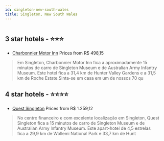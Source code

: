```yaml
---
id: singleton-new-south-wales
title: Singleton, New South Wales
---
```


<center><img src="https://i.travelapi.com/hotels/1000000/430000/422300/422275/afab00ba_z.jpg" alt="" /></center>


##  3 star hotels - ⭐️⭐️⭐️

-    [Charbonnier Motor Inn](https://www.hurb.com/br/aud/https://www.hurb.com/br/hotels/singleton/charbonnier-motor-inn-HT-30XM?cmp=18055) Prices from R$ 498,15
   > Em Singleton, Charbonnier Motor Inn fica a aproximadamente 15 minutos de carro de Singleton Museum e de Australian Army Infantry Museum.  Este hotel fica a 31,4 km de Hunter Valley Gardens e a 31,5 km de Roche Estate.Sinta-se em casa em um de nossos 70 qu

##  4 star hotels - ⭐️⭐️⭐️⭐️

-    [Quest Singleton](https://www.hurb.com/br/aud/https://www.hurb.com/br/hotels/singleton/quest-singleton-HT-JBYY?cmp=18055) Prices from R$ 1.259,12
   > No centro financeiro e com excelente localização em Singleton, Quest Singleton fica a 15 minutos de carro de Singleton Museum e de Australian Army Infantry Museum.  Este apart-hotel de 4,5 estrelas fica a 29,9 km de Wollemi National Park e 33,7 km de Hunt
